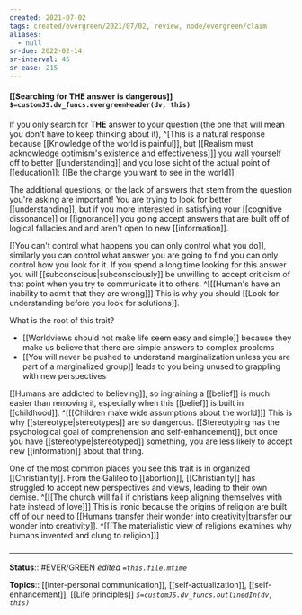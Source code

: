 ```yaml
---
created: 2021-07-02
tags: created/evergreen/2021/07/02, review, node/evergreen/claim
aliases:
  - null
sr-due: 2022-02-14
sr-interval: 45
sr-ease: 215
---
```


#### [[Searching for THE answer is dangerous]] `$=customJS.dv_funcs.evergreenHeader(dv, this)`

If you only search for **THE** answer to your question
(the one that will mean you don't have to keep thinking about it),
^[This is a natural response because [[Knowledge of the world is painful]], but [[Realism must acknowledge optimism's existence and effectiveness]]]
you wall yourself off to better [[understanding]] 
and you lose sight of the actual point of [[education]]:
[[Be the change you want to see in the world]]

The additional questions, or the lack of answers that stem from the question you're asking are important!
You are trying to look for better [[understanding]],
but if you more interested in satisfying your [[cognitive dissonance]] or [[ignorance]] 
you going accept answers that are built off of logical fallacies and and aren't open to new [[information]].

[[You can't control what happens you can only control what you do]],
similarly you can control what answer you are going to find you can only control how you look for it.
If you spend a long time looking for this answer you will [[subconscious|subconsciously]] be unwilling to accept criticism of that point when you try to communicate it to others.
^[[[Human's have an inability to admit that they are wrong]]]
This is why you should [[Look for understanding before you look for solutions]].

What is the root of this trait? 
- [[Worldviews should not make life seem easy and simple]] because they make us believe that there are simple answers to complex problems
- [[You will never be pushed to understand marginalization unless you are part of a marginalized group]] leads to you being unused to grappling with new perspectives

[[Humans are addicted to believing]], so ingraining a [[belief]] is much easier than removing it, especially when this [[belief]] is built in [[childhood]].
^[[[Children make wide assumptions about the world]]]
This is why [[stereotype|stereotypes]] are so dangerous.
[[Stereotyping has the psychological goal of comprehension and self-enhancement]],
but once you have [[stereotype|stereotyped]] something, you are less likely to accept new [[information]] about that thing.

One of the most common places you see this trait is in organized [[Christianity]].
From the Galileo to [[abortion]], [[Christianity]] has struggled to accept new perspectives and views, leading to their own demise.
^[[[The church will fail if christians keep aligning themselves with hate instead of love]]]
This is ironic because the origins of religion are built off of our need to [[Humans transfer their wonder into creativity|transfer our wonder into creativity]].
^[[[The materialistic view of religions examines why humans invented and clung to religion]]]


### <hr class="footnote"/>

**Status**:: #EVER/GREEN 
*edited `=this.file.mtime`*

**Topics**:: [[inter-personal communication]], [[self-actualization]], [[self-enhancement]], [[Life principles]]
*`$=customJS.dv_funcs.outlinedIn(dv, this)`*
